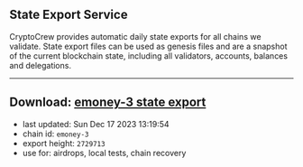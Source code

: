 ## State Export Service
CryptoCrew provides automatic daily state exports for all chains we validate. State export files can be used as genesis files and are a snapshot of the current blockchain state, including all validators, accounts, balances and delegations.

---
**Download: [emoney-3 state export](https://dl.ccvalidators.com/SERVICE/emoney/emoney-3_export_2729713.json)**
---

- last updated: Sun Dec 17 2023 13:19:54
- chain id: `emoney-3`
- export height: `2729713`
- use for: airdrops, local tests, chain recovery
